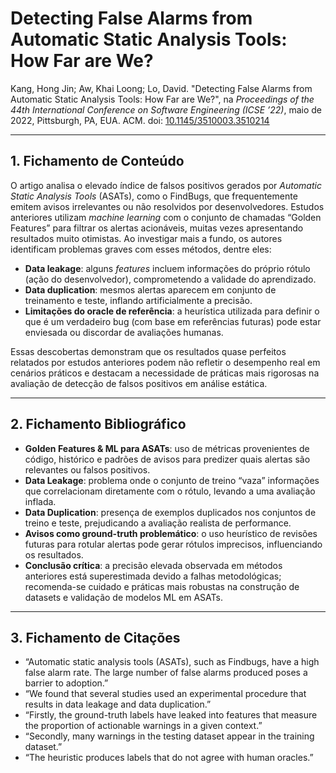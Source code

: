 # Detecting False Alarms from Automatic Static Analysis Tools: How Far are We?

Kang, Hong Jin; Aw, Khai Loong; Lo, David. "Detecting False Alarms from Automatic Static Analysis Tools: How Far are We?", na *Proceedings of the 44th International Conference on Software Engineering (ICSE ’22)*, maio de 2022, Pittsburgh, PA, EUA. ACM. doi: [10.1145/3510003.3510214](https://dl.acm.org/doi/abs/10.1145/3510003.3510214)

---

## 1. Fichamento de Conteúdo

O artigo analisa o elevado índice de falsos positivos gerados por *Automatic Static Analysis Tools* (ASATs), como o FindBugs, que frequentemente emitem avisos irrelevantes ou não resolvidos por desenvolvedores. Estudos anteriores utilizam *machine learning* com o conjunto de chamadas “Golden Features” para filtrar os alertas acionáveis, muitas vezes apresentando resultados muito otimistas. Ao investigar mais a fundo, os autores identificam problemas graves com esses métodos, dentre eles:

- **Data leakage**: alguns *features* incluem informações do próprio rótulo (ação do desenvolvedor), comprometendo a validade do aprendizado.
- **Data duplication**: mesmos alertas aparecem em conjunto de treinamento e teste, inflando artificialmente a precisão.
- **Limitações do oracle de referência**: a heurística utilizada para definir o que é um verdadeiro bug (com base em referências futuras) pode estar enviesada ou discordar de avaliações humanas.

Essas descobertas demonstram que os resultados quase perfeitos relatados por estudos anteriores podem não refletir o desempenho real em cenários práticos e destacam a necessidade de práticas mais rigorosas na avaliação de detecção de falsos positivos em análise estática.

---

## 2. Fichamento Bibliográfico

* **Golden Features & ML para ASATs**: uso de métricas provenientes de código, histórico e padrões de avisos para predizer quais alertas são relevantes ou falsos positivos.  
* **Data Leakage**: problema onde o conjunto de treino “vaza” informações que correlacionam diretamente com o rótulo, levando a uma avaliação inflada.  
* **Data Duplication**: presença de exemplos duplicados nos conjuntos de treino e teste, prejudicando a avaliação realista de performance.  
* **Avisos como ground-truth problemático**: o uso heurístico de revisões futuras para rotular alertas pode gerar rótulos imprecisos, influenciando os resultados.  
* **Conclusão crítica**: a precisão elevada observada em métodos anteriores está superestimada devido a falhas metodológicas; recomenda-se cuidado e práticas mais robustas na construção de datasets e validação de modelos ML em ASATs.

---

## 3. Fichamento de Citações

* “Automatic static analysis tools (ASATs), such as Findbugs, have a high false alarm rate. The large number of false alarms produced poses a barrier to adoption.”
* “We found that several studies used an experimental procedure that results in data leakage and data duplication.”
* “Firstly, the ground-truth labels have leaked into features that measure the proportion of actionable warnings in a given context.” 
* “Secondly, many warnings in the testing dataset appear in the training dataset.”
* “The heuristic produces labels that do not agree with human oracles.”
